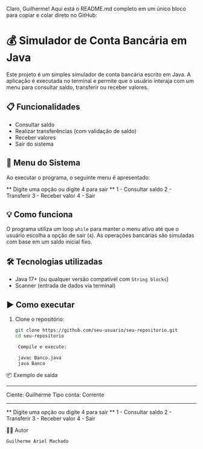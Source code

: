 Claro, Guilherme! Aqui está o README.md completo em um único bloco para copiar e colar direto no GitHub:

# 💰 Simulador de Conta Bancária em Java

Este projeto é um simples simulador de conta bancária escrito em Java. A aplicação é executada no terminal e permite que o usuário interaja com um menu para consultar saldo, transferir ou receber valores.

## 📋 Funcionalidades

- Consultar saldo
- Realizar transferências (com validação de saldo)
- Receber valores
- Sair do sistema

## 🧾 Menu do Sistema

Ao executar o programa, o seguinte menu é apresentado:

** Digite uma opção ou digite 4 para sair **
1 - Consultar saldo
2 - Transferir
3 - Receber valor
4 - Sair


## 💡 Como funciona

O programa utiliza um loop `while` para manter o menu ativo até que o usuário escolha a opção de sair (`4`). As operações bancárias são simuladas com base em um saldo inicial fixo.

## 🛠️ Tecnologias utilizadas

- Java 17+ (ou qualquer versão compatível com `String blocks`)
- Scanner (entrada de dados via terminal)

## ▶️ Como executar

1. Clone o repositório:
   ```bash
   git clone https://github.com/seu-usuario/seu-repositorio.git
   cd seu-repositorio

    Compile e execute:

    javac Banco.java
    java Banco

📦 Exemplo de saída

********************************

Ciente: Guilherme
Tipo conta: Corrente

********************************

** Digite uma opção ou digite 4 para sair **
1 - Consultar saldo
2 - Transferir
3 - Receber valor
4 - Sair

🧑‍💻 Autor

    Guilherme Ariel Machado
